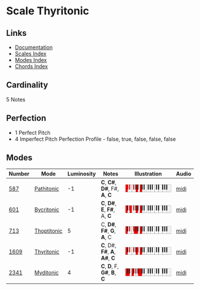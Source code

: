 # Scale Thyritonic

## Links

- [Documentation](README.md)
- [Scales Index](Scales.md)
- [Modes Index](Modes.md)
- [Chords Index](Chords.md)

## Cardinality

5 Notes

## Perfection

- 1 Perfect Pitch
- 4 Imperfect Pitch
Perfection Profile - false, true, false, false, false

## Modes

| Number | Mode | Luminosity | Notes | Illustration | Audio |
|--------|------|------------|-------|--------------|-------|
| [587](https://ianring.com/musictheory/scales/587) | [Pathitonic](ModePathitonic.md) | -1 | **C**, **C#**, **D#**, F#, **A**, **C** | ![CNaturalPathitonic](ModeCNaturalPathitonic.png) | [midi](https://github.com/edipermadi/music/blob/main/docs/ModeCNaturalPathitonic.mid?raw=true) | 
| [601](https://ianring.com/musictheory/scales/601) | [Bycritonic](ModeBycritonic.md) | -1 | **C**, **D#**, **E**, **F#**, A, **C** | ![CNaturalBycritonic](ModeCNaturalBycritonic.png) | [midi](https://github.com/edipermadi/music/blob/main/docs/ModeCNaturalBycritonic.mid?raw=true) | 
| [713](https://ianring.com/musictheory/scales/713) | [Thoptitonic](ModeThoptitonic.md) | 5 | C, **D#**, **F#**, **G**, **A**, C | ![CNaturalThoptitonic](ModeCNaturalThoptitonic.png) | [midi](https://github.com/edipermadi/music/blob/main/docs/ModeCNaturalThoptitonic.mid?raw=true) | 
| [1609](https://ianring.com/musictheory/scales/1609) | [Thyritonic](ModeThyritonic.md) | -1 | **C**, D#, **F#**, **A**, **A#**, **C** | ![CNaturalThyritonic](ModeCNaturalThyritonic.png) | [midi](https://github.com/edipermadi/music/blob/main/docs/ModeCNaturalThyritonic.mid?raw=true) | 
| [2341](https://ianring.com/musictheory/scales/2341) | [Myditonic](ModeMyditonic.md) | 4 | **C**, **D**, F, **G#**, **B**, **C** | ![CNaturalMyditonic](ModeCNaturalMyditonic.png) | [midi](https://github.com/edipermadi/music/blob/main/docs/ModeCNaturalMyditonic.mid?raw=true) | 
